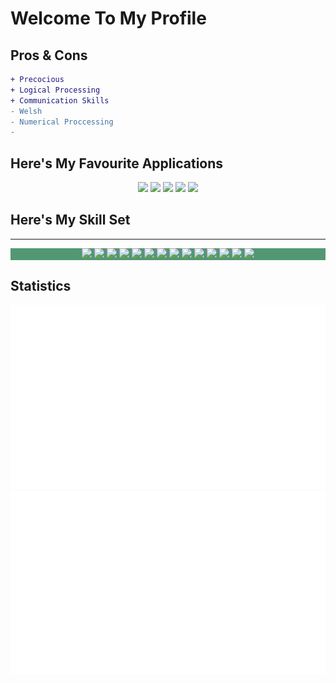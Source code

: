 # Welcome To My Profile

## Pros & Cons
```diff
+ Precocious
+ Logical Processing
+ Communication Skills
- Welsh
- Numerical Proccessing
- 
```

## Here's My Favourite Applications
<p align="center">
  <img height="150px" src="https://cdn.jsdelivr.net/gh/devicons/devicon/icons/firefox/firefox-original-wordmark.svg" />
  <img height="150px" src="https://cdn.jsdelivr.net/gh/devicons/devicon/icons/gimp/gimp-original-wordmark.svg" />
  <img height="150px" src="https://cdn.jsdelivr.net/gh/devicons/devicon/icons/inkscape/inkscape-original-wordmark.svg" />
  <img height="150px" src="https://cdn.jsdelivr.net/gh/devicons/devicon/icons/vscode/vscode-original.svg" />
  <img height="150px" src="https://cdn.jsdelivr.net/gh/devicons/devicon/icons/blender/blender-original.svg" />
</p>

## Here's My Skill Set
---
<p align="center" style="background: #519872;">
  <img height="125px" src="https://cdn.jsdelivr.net/gh/devicons/devicon/icons/html5/html5-original.svg" />
  <img height="125px" src="https://cdn.jsdelivr.net/gh/devicons/devicon/icons/css3/css3-original.svg" />
  <img height="125px" src="https://cdn.jsdelivr.net/gh/devicons/devicon/icons/javascript/javascript-original.svg" />
  <img height="125px" src="https://cdn.jsdelivr.net/gh/devicons/devicon/icons/typescript/typescript-original.svg" />
  <img height="125px" src="https://cdn.jsdelivr.net/gh/devicons/devicon/icons/bootstrap/bootstrap-original-wordmark.svg" />
  <img height="125px" src="https://cdn.jsdelivr.net/gh/devicons/devicon/icons/php/php-original.svg" />
  <img height="125px" src="https://cdn.jsdelivr.net/gh/devicons/devicon/icons/git/git-original-wordmark.svg" />
  <img height="125px" src="https://cdn.jsdelivr.net/gh/devicons/devicon/icons/linux/linux-original.svg" />
  <img height="125px" src="https://cdn.jsdelivr.net/gh/devicons/devicon/icons/ubuntu/ubuntu-plain-wordmark.svg" />
  <img height="125px" src="https://cdn.jsdelivr.net/gh/devicons/devicon/icons/debian/debian-original-wordmark.svg" />
  <img height="125px" src="https://cdn.jsdelivr.net/gh/devicons/devicon/icons/mysql/mysql-original.svg" />
  <img height="125px" src="https://cdn.jsdelivr.net/gh/devicons/devicon/icons/cplusplus/cplusplus-original.svg" />
  <img height="125px" src="https://cdn.jsdelivr.net/gh/devicons/devicon/icons/r/r-original.svg" />
  <img height="125px" src="https://cdn.jsdelivr.net/gh/devicons/devicon/icons/python/python-original-wordmark.svg" />
</p>

## Statistics
![](https://raw.githubusercontent.com/AD-256/AD-256/master/generated/languages.svg#gh-dark-mode-only)
![](https://raw.githubusercontent.com/AD-256/AD-256/master/generated/languages.svg#gh-light-mode-only)
